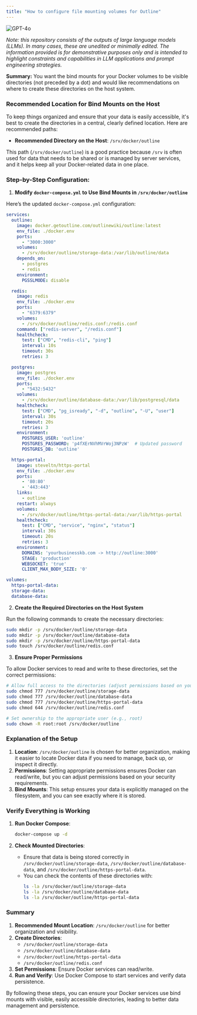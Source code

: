 ```yaml
---
title: "How to configure file mounting volumes for Outline"
---
```

![GPT-4o](https://img.shields.io/badge/GPT--4o-3333FF?style=for-the-badge&logo=openai&logoColor=white)



*Note: this repository consists of the outputs of large language models (LLMs). In many cases, these are unedited or minimally edited. The information provided is for demonstrative purposes only and is intended to highlight constraints and capabilities in LLM applications and prompt engineering strategies.*


**Summary:** You want the bind mounts for your Docker volumes to be visible directories (not preceded by a dot) and would like recommendations on where to create these directories on the host system.

### Recommended Location for Bind Mounts on the Host

To keep things organized and ensure that your data is easily accessible, it's best to create the directories in a central, clearly defined location. Here are recommended paths:

- **Recommended Directory on the Host**: `/srv/docker/outline`

This path (`/srv/docker/outline`) is a good practice because `/srv` is often used for data that needs to be shared or is managed by server services, and it helps keep all your Docker-related data in one place.

### Step-by-Step Configuration:

1. **Modify `docker-compose.yml` to Use Bind Mounts in `/srv/docker/outline`**

Here’s the updated `docker-compose.yml` configuration:

```yaml
services:
  outline:
    image: docker.getoutline.com/outlinewiki/outline:latest
    env_file: ./docker.env
    ports:
      - "3000:3000"
    volumes:
      - /srv/docker/outline/storage-data:/var/lib/outline/data
    depends_on:
      - postgres
      - redis
    environment:
      PGSSLMODE: disable

  redis:
    image: redis
    env_file: ./docker.env
    ports:
      - "6379:6379"
    volumes:
      - /srv/docker/outline/redis.conf:/redis.conf
    command: ["redis-server", "/redis.conf"]
    healthcheck:
      test: ["CMD", "redis-cli", "ping"]
      interval: 10s
      timeout: 30s
      retries: 3

  postgres:
    image: postgres
    env_file: ./docker.env
    ports:
      - "5432:5432"
    volumes:
      - /srv/docker/outline/database-data:/var/lib/postgresql/data
    healthcheck:
      test: ["CMD", "pg_isready", "-d", "outline", "-U", "user"]
      interval: 30s
      timeout: 20s
      retries: 3
    environment:
      POSTGRES_USER: 'outline'
      POSTGRES_PASSWORD: 'p4fXErNVhMVrWoj3NPzW'  # Updated password
      POSTGRES_DB: 'outline'

  https-portal:
    image: steveltn/https-portal
    env_file: ./docker.env
    ports:
      - '80:80'
      - '443:443'
    links:
      - outline
    restart: always
    volumes:
      - /srv/docker/outline/https-portal-data:/var/lib/https-portal
    healthcheck:
      test: ["CMD", "service", "nginx", "status"]
      interval: 30s
      timeout: 20s
      retries: 3
    environment:
      DOMAINS: 'yourbusinesskb.com -> http://outline:3000'
      STAGE: 'production'
      WEBSOCKET: 'true'
      CLIENT_MAX_BODY_SIZE: '0'

volumes:
  https-portal-data:
  storage-data:
  database-data:
```

2. **Create the Required Directories on the Host System**

Run the following commands to create the necessary directories:

```bash
sudo mkdir -p /srv/docker/outline/storage-data
sudo mkdir -p /srv/docker/outline/database-data
sudo mkdir -p /srv/docker/outline/https-portal-data
sudo touch /srv/docker/outline/redis.conf
```

3. **Ensure Proper Permissions**

To allow Docker services to read and write to these directories, set the correct permissions:

```bash
# Allow full access to the directories (adjust permissions based on your security requirements)
sudo chmod 777 /srv/docker/outline/storage-data
sudo chmod 777 /srv/docker/outline/database-data
sudo chmod 777 /srv/docker/outline/https-portal-data
sudo chmod 644 /srv/docker/outline/redis.conf

# Set ownership to the appropriate user (e.g., root)
sudo chown -R root:root /srv/docker/outline
```

### Explanation of the Setup

1. **Location**: `/srv/docker/outline` is chosen for better organization, making it easier to locate Docker data if you need to manage, back up, or inspect it directly.
2. **Permissions**: Setting appropriate permissions ensures Docker can read/write, but you can adjust permissions based on your security requirements.
3. **Bind Mounts**: This setup ensures your data is explicitly managed on the filesystem, and you can see exactly where it is stored.

### Verify Everything is Working

1. **Run Docker Compose**:
   ```bash
   docker-compose up -d
   ```

2. **Check Mounted Directories**:
   - Ensure that data is being stored correctly in `/srv/docker/outline/storage-data`, `/srv/docker/outline/database-data`, and `/srv/docker/outline/https-portal-data`.
   - You can check the contents of these directories with:
     ```bash
     ls -la /srv/docker/outline/storage-data
     ls -la /srv/docker/outline/database-data
     ls -la /srv/docker/outline/https-portal-data
     ```

### Summary

1. **Recommended Mount Location**: `/srv/docker/outline` for better organization and visibility.
2. **Create Directories**:
   - `/srv/docker/outline/storage-data`
   - `/srv/docker/outline/database-data`
   - `/srv/docker/outline/https-portal-data`
   - `/srv/docker/outline/redis.conf`
3. **Set Permissions**: Ensure Docker services can read/write.
4. **Run and Verify**: Use Docker Compose to start services and verify data persistence.

By following these steps, you can ensure your Docker services use bind mounts with visible, easily accessible directories, leading to better data management and persistence.